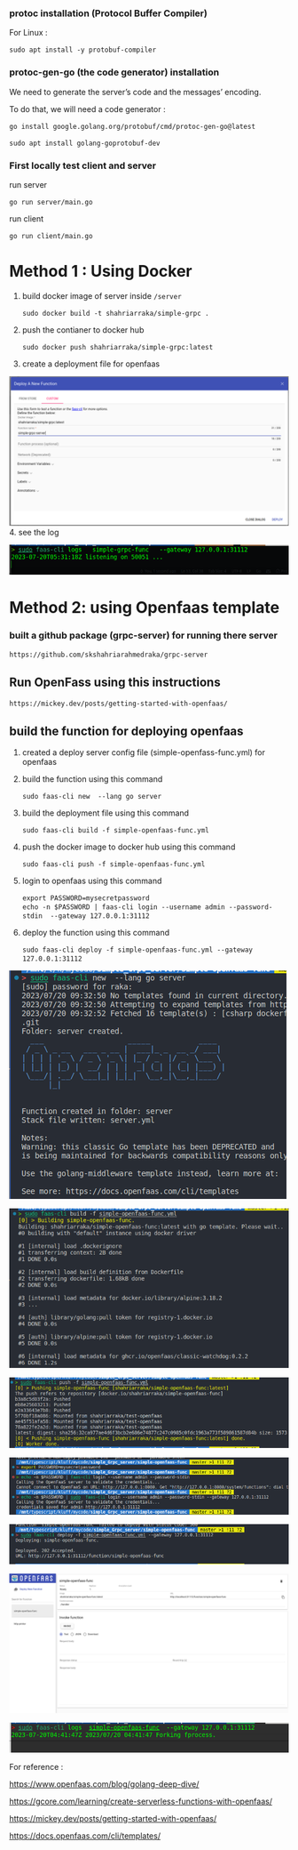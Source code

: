 ### protoc installation (Protocol Buffer Compiler)

For Linux :

```
sudo apt install -y protobuf-compiler
```

### protoc-gen-go (the code generator) installation

We need to generate the server’s code and the messages’ encoding.

To do that, we will need a code generator :

```
go install google.golang.org/protobuf/cmd/protoc-gen-go@latest
```

```
sudo apt install golang-goprotobuf-dev
```

### First locally test client and server

run server 

```
go run server/main.go
```

run client 

```
go run client/main.go
```

# Method 1 : Using Docker

1. build docker image of server
   inside `/server`
   
   ```
   sudo docker build -t shahriarraka/simple-grpc . 
   ```

2. push the contianer to docker hub
   
   ```
   sudo docker push shahriarraka/simple-grpc:latest
   ```

3. create a deployment file for openfaas

![](./screenshort/Screenshot%20from%202023-07-20%2011-38-42.png)
4. see the log

![](./screenshort/Screenshot%20from%202023-07-20%2011-34-20.png)

# Method 2: using Openfaas template



### built  a github package (grpc-server) for running there server

```
https://github.com/skshahriarahmedraka/grpc-server
```

## Run OpenFass using this instructions

```
https://mickey.dev/posts/getting-started-with-openfaas/
```

## build the function for deploying openfaas

1. created a deploy server config file (simple-openfass-func.yml) for openfaas

2. build the function using this command 
   
   ```
   sudo faas-cli new  --lang go server
   ```

3. build the deployment file using this command 
   
   ```
   sudo faas-cli build -f simple-openfaas-func.yml
   ```

4. push the docker image to docker hub using this command 
   
   ```
   sudo faas-cli push -f simple-openfaas-func.yml
   ```

5. login to openfaas using this command 
   
   ```
   export PASSWORD=mysecretpassword 
   echo -n $PASSWORD | faas-cli login --username admin --password-stdin  --gateway 127.0.0.1:31112 
   ```

6. deploy the function using this command 
   
   ```
   sudo faas-cli deploy -f simple-openfaas-func.yml --gateway 127.0.0.1:31112 
   ```

![](./screenshort/Screenshot%20from%202023-07-20%2010-19-36.png)

![](./screenshort/Screenshot%20from%202023-07-20%2010-20-13.png)

![](./screenshort/Screenshot%20from%202023-07-20%2010-20-30.png)

![](./screenshort/Screenshot%20from%202023-07-20%2010-21-25.png)

![](./screenshort/Screenshot%20from%202023-07-20%2010-21-48.png)

![](./screenshort/Screenshot%202023-07-20%20at%2010-18-20%20OpenFaaS%20Portal.png)

![](./screenshort/Screenshot%20from%202023-07-20%2010-44-06.png)



For reference :

https://www.openfaas.com/blog/golang-deep-dive/

https://gcore.com/learning/create-serverless-functions-with-openfaas/

https://mickey.dev/posts/getting-started-with-openfaas/

https://docs.openfaas.com/cli/templates/
